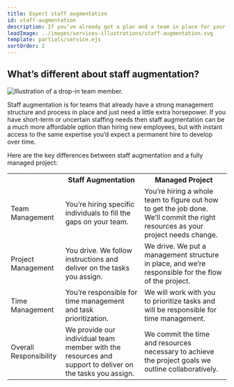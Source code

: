 ```yaml
---
title: Expert staff augmentation
id: staff-augmentation
description: If you’ve already got a plan and a team in place for your project, we can still help by filling in any gaps that need to be addressed. We’ll work with you to identify missing capabilities, and then enlist the right members of our team to provide added muscle you need. Our people will be embedded into your team’s existing workflow to make sure it’s a seamless integration and help you get your project completed on schedule.
leadImage: ../images/services-illustrations/staff-augmentation.svg
template: partials/service.ejs
sortOrder: 2
---
```


<h2>What’s different about staff augmentation?</h2>

<div class="services--container-image right">
  <img src="../../images/services-illustrations/staff-augmentation.svg" alt="Illustration of a drop-in team member." />
</div>

<p>Staff augmentation is for teams that already have a strong management structure and process in place and just need a little extra horsepower. If you have short-term or uncertain staffing needs then staff augmentation can be a much more affordable option than hiring new employees, but with instant access to the same expertise you’d expect a permanent hire to develop over time.</p>

<p>Here are the key differences between staff augmentation and a fully managed project:</p>

<table class="table table--text">
  <tr>
    <th></th>
    <th>Staff Augmentation</th>
    <th>Managed Project</th>
  </tr>
  <tr>
    <td class="table-row-label">Team Management</td>
    <td>You’re hiring specific individuals to fill the gaps on your team.</td>
    <td>You’re hiring a whole team to figure out how to get the job done.  We’ll commit the right resources as your project needs change.</td>
  </tr>
  <tr>
    <td class="table-row-label">Project Management</td>
    <td>You drive. We follow instructions and deliver on the tasks you assign.</td>
    <td>We drive. We put a management structure in place, and we’re responsible for the flow of the project.</td>
  </tr>
  <tr>
    <td class="table-row-label">Time Management</td>
    <td>You’re responsible for time management and task prioritization.</td>
    <td>We will work with you to prioritize tasks and will be responsible for time management.</td>
  </tr>
  <tr>
    <td class="table-row-label">Overall Responsibility</td>
    <td>We provide our individual team member with the resources and support to deliver on the tasks you assign.</td>
    <td>We commit the time and resources necessary to achieve the project goals we outline collaboratively.</td>
  </tr>
</table>